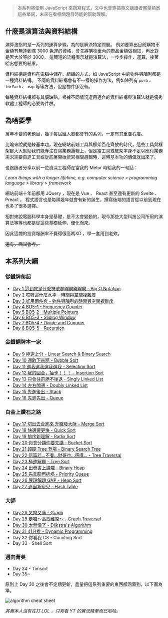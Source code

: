 <!-- Day 0 歡迎來到刷題峽谷 - Algorithms & Data Structures -->

> 本系列將使用 JavaScript 來撰寫程式，文中也會穿插英文讓讀者盡量熟悉這些單詞，未來在看相關題目時能夠幫助理解。

## 什麼是演算法與資料結構

演算法指的是一系列的運算步驟，為的是解決特定問題。
例如要算出目前購物車金額有無達到滿 3000 免運的資格，會先將購物車內的商品金額做相加，再比對是否大於等於 3000。
這簡短的流程表示就是演算法，一步步操作、運算，接著給出想要的結果。

資料結構是資料在電腦中儲存、組織的方式，如 JavaScript 中的物件與陣列都是一種資料結構。
不同的資料結構會有不一樣的操作方法，例如陣列有 `push` 、 `forEach` 、 `map` 等等方法，但是物件卻沒有。

每種資料結構都有其優缺點，根據不同情況選用適合的資料結構與演算法就是優秀軟體工程師的必要條件啦。

## 為啥要學

萬年不變的老題目，幾乎每屆鐵人賽都會有的系列，一定有其重要程度。

比喻來說就是練基本功，現在網站前端工具與框架百花齊放的時代，這些工具與框架都大大幫助我們能專注在寫業務邏輯上，但是當工具或框架本身不足以應付業務需求需要自造工具或從底層開始撰寫相關邏輯時，這時基本功的價值就出來了。

也跟讀者分享以前一位資深工程師在當我的 Metor 時給我的一句話：

*Learn things with a longer lifetime, e.g. computer science > programming language > library > framework*

網站前端十年前都用 JQuery ，現在是 Vue 、 React 甚至還有更新的 Svelte 、 Preact 。
程式語言也是每隔幾年就會有新的誕生，撰寫後端的語言從以前到現在也多了很多選擇。

相對來說電腦科學本身是基礎，是不太會變動的，現今那些大型科技公司所用的演算法等等也都是從這些基礎延伸、優化而來。

因此這塊的投資報酬率不覺得很高嗎XD ，學一套用到老欸。

~~還有，面試會考。~~

## 本系列大綱

### 從鐵牌爬起
- [Day 1 這到底是什麼符號喔齁齁齁齁齁 - Big O Notation](https://ithelp.ithome.com.tw/articles/10288453)
- [Day 2 哎呀這什麼水平 - 時間與空間複雜度](https://ithelp.ithome.com.tw/articles/10292419)
- [Day 3 好用兩件套 - 物件與陣列的時間與空間複雜度](https://ithelp.ithome.com.tw/articles/10293886)
- [Day 4 BO5-1 - Frequency Counter](https://ithelp.ithome.com.tw/articles/10294036)
- [Day 5 BO5-2 - Multiple Pointers](https://ithelp.ithome.com.tw/articles/10294084)
- [Day 6 BO5-3 - Sliding Window](https://ithelp.ithome.com.tw/articles/10296153)
- [Day 7 BO5-4 - Divide and Conquer](https://ithelp.ithome.com.tw/articles/10296157)
- [Day 8 BO5-5 - Recursion](https://ithelp.ithome.com.tw/articles/10296158)

### 金銀銅牌本一家
- [Day 9 極速上分 - Linear Search & Binary Search](https://ithelp.ithome.com.tw/articles/10296159)
- [Day 10 還敢下來啊 - Bubble Sort](https://ithelp.ithome.com.tw/articles/10294082)
- [Day 11 選我選我選我選我 - Selection Sort](https://ithelp.ithome.com.tw/articles/10298928)
- [Day 12 我的回合，抽卡！！！ - Insertion Sort](https://ithelp.ithome.com.tw/articles/10298937)
- [Day 13 只會往前絕不後退 - Singly Linked List](https://ithelp.ithome.com.tw/articles/10298945)
- [Day 14 左右開通 - Doubly Linked List](https://ithelp.ithome.com.tw/articles/10298946)
- [Day 15 先進後出 - Stack](https://ithelp.ithome.com.tw/articles/10300208)
- [Day 16 先進先出 - Queue](https://ithelp.ithome.com.tw/articles/10300209)

### 白金上鑽石之路
- [Day 17 切出去合進來 升職發大財 - Merge Sort](https://ithelp.ithome.com.tw/articles/10300778)
- [Day 18 快還要更快 - Quick Sort](https://ithelp.ithome.com.tw/articles/10301442)
- [Day 19 排序新理解 - Radix Sort](https://ithelp.ithome.com.tw/articles/10303968)
- [Day 20 你會分類你要先講 - Bucket Sort](https://ithelp.ithome.com.tw/articles/10304456)
- [Day 21 超硬 Tree 登場 - Binary Search Tree](https://ithelp.ithome.com.tw/articles/10304503)
- [Day 22 這篇若...不看...財哥也...感嘆... - Tree Traversal](https://ithelp.ithome.com.tw/articles/10305480)
- [Day 23 極速解題 - Tree Sort](https://ithelp.ithome.com.tw/articles/10305481)
- [Day 24 出疊書上課囉 - Binary Heap](https://ithelp.ithome.com.tw/articles/10305502)
- [Day 25 先拿龍再拆塔 - Priority Queue](https://ithelp.ithome.com.tw/articles/10307291)
- [Day 26 展現解題 GAP - Heap Sort](https://ithelp.ithome.com.tw/articles/10307742)
- [Day 27 迷因新寵兒 - Hash Table](https://ithelp.ithome.com.tw/articles/10307747)

### 大師
- [Day 28 又肉又痛 - Graph](https://ithelp.ithome.com.tw/articles/10308203)
- [Day 29 走囉～高歌離席～ - Graph Traversal](https://ithelp.ithome.com.tw/articles/10308233)
- [Day 30 太無情了 - Dijkstra's Algorithm](https://ithelp.ithome.com.tw/articles/10308236)
- [Day 31 41分推 - Dynamic Programming](https://ithelp.ithome.com.tw/articles/10308512)
- Day 32 你看我 CS - Counting Sort
- Day 33 - Shell Sort

### 邁向菁英
- Day 34 - Timsort
- Day 35~

原則上 Day 30 之後會不定期更新，盡量把這系列重要的東西都涵蓋到，以下圖為準。

![algorithm cheat sheet](https://www.bigocheatsheet.com/img/big-o-cheat-sheet-poster.png)

*其實本人沒有在打 LOL ，只有看 YT 的實況精華而已哈哈。*
